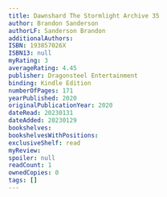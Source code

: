```yaml
---
title: Dawnshard The Stormlight Archive 35
author: Brandon Sanderson
authorLF: Sanderson Brandon
additionalAuthors: 
ISBN: 193857026X
ISBN13: null
myRating: 3
averageRating: 4.45
publisher: Dragonsteel Entertainment
binding: Kindle Edition
numberOfPages: 171
yearPublished: 2020
originalPublicationYear: 2020
dateRead: 20230131
dateAdded: 20230129
bookshelves: 
bookshelvesWithPositions: 
exclusiveShelf: read
myReview: 
spoiler: null
readCount: 1
ownedCopies: 0
tags: []
---
```


